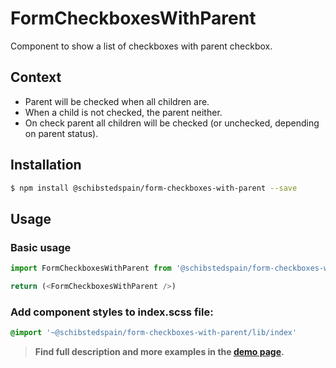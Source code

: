 # FormCheckboxesWithParent

Component to show a list of checkboxes with parent checkbox.

## Context

- Parent will be checked when all children are.
- When a child is not checked, the parent neither.
- On check parent all children will be checked (or unchecked, depending on parent status). 


## Installation

```sh
$ npm install @schibstedspain/form-checkboxes-with-parent --save
```


## Usage

### Basic usage
```js
import FormCheckboxesWithParent from '@schibstedspain/form-checkboxes-with-parent'

return (<FormCheckboxesWithParent />)
```

### Add component styles to index.scss file:

```sass
@import '~@schibstedspain/form-checkboxes-with-parent/lib/index'
```


> **Find full description and more examples in the [demo page](http://sui-components.now.sh/workbench/form/checkboxesWithParent/demo).**